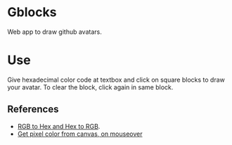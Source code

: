 # Gblocks
Web app to draw github avatars.

# Use
Give hexadecimal color code at textbox and click on square blocks to draw your avatar. 
To clear the block, click again in same block.

## References
* [RGB to Hex and Hex to RGB](http://stackoverflow.com/a/5624139).
* [Get pixel color from canvas, on mouseover](http://stackoverflow.com/a/6736135)
